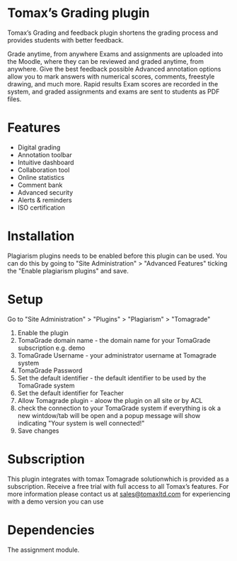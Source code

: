 # Tomax’s Grading plugin 
Tomax’s Grading and feedback plugin shortens the grading process and provides students with better feedback.

Grade anytime, from anywhere
Exams and assignments are uploaded into the Moodle, where they can be reviewed and graded anytime, from anywhere.
Give the best feedback possible
Advanced annotation options allow you to mark answers with numerical scores, comments, freestyle drawing, and much more.
Rapid results
Exam scores are recorded in the system, and graded assignments and exams are sent to students as PDF files.

# Features

* Digital grading
* Annotation toolbar
* Intuitive dashboard
* Collaboration tool
* Online statistics
* Comment bank
* Advanced security
* Alerts & reminders
* ISO certification

# Installation

Plagiarism plugins needs to be enabled before this plugin can be used.
You can do this by going to "Site Administration" > "Advanced Features" ticking the "Enable plagiarism plugins" and save.

# Setup
Go to "Site Administration" > "Plugins" > "Plagiarism" > "Tomagrade"
1. Enable the plugin 
2. TomaGrade domain name - the domain name for your TomaGrade subscription e.g. demo
3. TomaGrade Username - your administrator username at Tomagrade system
4. TomaGrade Password
5. Set the default identifier - the default identifier to be used by the TomaGrade system
6. Set the default identifier for Teacher 
7. Allow Tomagrade plugin - aloow the plugin on all site or by ACL 
8. check the connection to your TomaGrade system if everything is ok a new wintdow/tab will be open and a popup message  will show indicating "Your system is well connected!"
9. Save changes

# Subscription
This plugin integrates with tomax Tomagrade solutionwhich is provided as a subscription.
Receive a free trial with full access to all Tomax’s features.
For more information please contact us at sales@tomaxltd.com
for experiencing with a demo version you can use

# Dependencies
The assignment module.